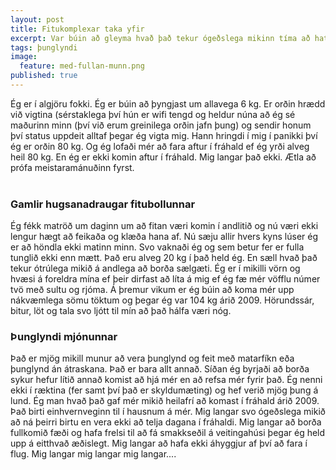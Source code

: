 ```yaml
---
layout: post
title: Fitukomplexar taka yfir
excerpt: Var búin að gleyma hvað það tekur ógeðslega mikinn tíma að hata sig út af súkkulaðiáti.
tags: þunglyndi 
image:
  feature: med-fullan-munn.png
published: true
---
```

Ég er í algjöru fokki. Ég er búin að þyngjast um allavega 6 kg. Er orðin hrædd við vigtina (sérstaklega því hún er wifi tengd og heldur núna að ég sé maðurinn minn (því við erum greinilega orðin jafn þung) og sendir honum því status uppdeit alltaf þegar ég vigta mig. Hann hringdi í mig í panikki því ég er orðin 80 kg. Og ég lofaði mér að fara aftur í fráhald ef ég yrði alveg heil 80 kg. En ég er ekki komin aftur í fráhald. Mig langar það ekki. Ætla að prófa meistaramánuðinn fyrst. 
<br><br>
### Gamlir hugsanadraugar fitubollunnar
Ég fékk matröð um daginn um að fitan væri komin í andlitið og nú væri ekki lengur hægt að feikaða og klæða hana af. Nú sæju allir hvers kyns lúser ég er að höndla ekki matinn minn. Svo vaknaði ég og sem betur fer er fulla tunglið ekki enn mætt. Það eru alveg 20 kg í það held ég. En sæll hvað það tekur ótrúlega mikið á andlega að borða sælgæti. Ég er í mikilli vörn og hvæsi á foreldra mína ef þeir dirfast að líta á mig ef ég fæ mér vöfflu númer tvö með sultu og rjóma. Á þremur vikum er ég búin að koma mér upp nákvæmlega sömu töktum og þegar ég var 104 kg árið 2009. Hörundssár, bitur, löt og tala svo ljótt til mín að það hálfa væri nóg. 
### Þunglyndi mjónunnar
Það er mjög mikill munur að vera þunglynd og feit með matarfíkn eða þunglynd án átraskana. Það er bara allt annað. Síðan ég byrjaði að borða sykur hefur lítið annað komist að hjá mér en að refsa mér fyrir það. Ég nenni ekki í ræktina (fer samt því það er skyldumæting) og hef verið mjög þung á lund. Ég man hvað það gaf mér mikið heilafrí að komast í fráhald árið 2009. Það birti einhvernveginn til í hausnum á mér. Mig langar svo ógeðslega mikið að ná þeirri birtu en vera ekki að telja dagana í fráhaldi. Mig langar að borða fullkomið fæði og hafa frelsi til að fá smakkseðil á veitingahúsi þegar ég held upp á eitthvað æðislegt. Mig langar að hafa ekki áhyggjur af því að fara í flug. Mig langar mig langar mig langar.... 
